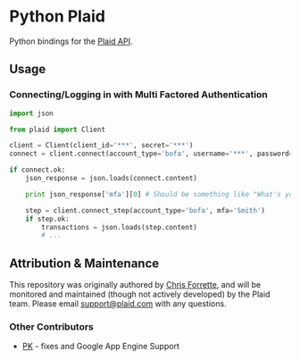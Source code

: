 # Python Plaid

Python bindings for the [Plaid API](https://plaid.com).

## Usage

### Connecting/Logging in with Multi Factored Authentication

```python
import json

from plaid import Client

client = Client(client_id='***', secret='***')
connect = client.connect(account_type='bofa', username='***', password='***', email='john@whatever.com')

if connect.ok:
    json_response = json.loads(connect.content)

    print json_response['mfa'][0] # Should be something like "What's your mother's maiden name?"

    step = client.connect_step(account_type='bofa', mfa='Smith')
    if step.ok:
        transactions = json.loads(step.content)
        # ...
```

## Attribution & Maintenance

This repository was originally authored by [Chris Forrette](https://github.com/chrisforrette), and will be monitored and maintained (though not actively developed) by the Plaid team. Please email support@plaid.com with any questions.

### Other Contributors
- [PK](https://github.com/gae123) - fixes and Google App Engine Support
